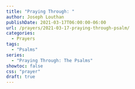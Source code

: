 ```yaml
---
title: "Praying Through: "
author: Joseph Louthan
publishDate: 2021-03-17T06:00:00-06:00
url: /prayers/2021-03-17-praying-through-psalm/
categories:
  - Prayers
tags:
  - "Psalms"
series:
  - "Praying Through: The Psalms"
showtoc: false
css: "prayer"
draft: true
---
```

<div style="font-variant: small-caps;">

</div>

```text

```
